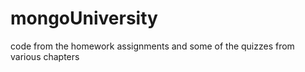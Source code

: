 mongoUniversity
===============

code from the homework assignments and some of the quizzes from various chapters
